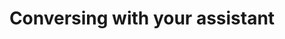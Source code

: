 ---
title: Conversing with your assistant
redirect_to:
  - https://www.ibm.com/support/knowledgecenter/SS7P7S_ind/watson-assistant-solutions/understand-service/concepts.html
---